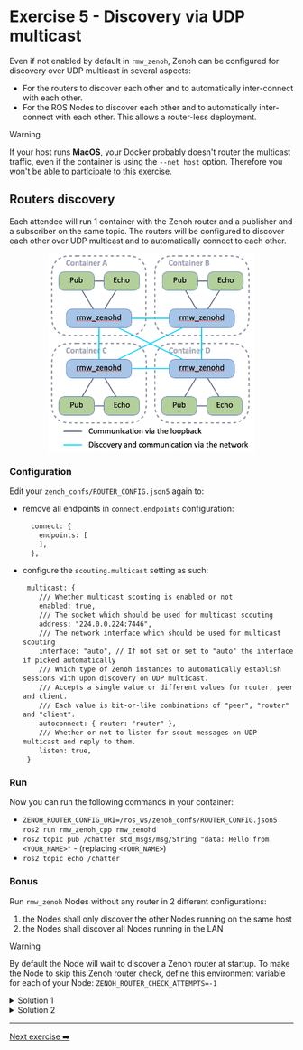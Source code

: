 # Exercise 5 - Discovery via UDP multicast

Even if not enabled by default in `rmw_zenoh`, Zenoh can be configured for discovery over UDP multicast in several aspects:
- For the routers to discover each other and to automatically inter-connect with each other.
- For the ROS Nodes to discover each other and to automatically inter-connect with each other. This allows a router-less deployment.

> [!WARNING]  
> If your host runs **MacOS**, your Docker probably doesn't router the multicast traffic, even if the container is using the `--net host` option. Therefore you won't be able to participate to this exercise.


## Routers discovery

Each attendee will run 1 container with the Zenoh router and a publisher and a subscriber on the same topic.
The routers will be configured to discover each other over UDP multicast and to automatically connect to each other.

<p align="center"><img src="pictures/multicast-discovery-routers.png"  height="350"/></p>

### Configuration

Edit your `zenoh_confs/ROUTER_CONFIG.json5` again to:
- remove all endpoints in `connect.endpoints` configuration:
  ```json5
    connect: {
      endpoints: [
      ],
    },
  ```
- configure the `scouting.multicast` setting as such:
  ```json5
   multicast: {
      /// Whether multicast scouting is enabled or not
      enabled: true,
      /// The socket which should be used for multicast scouting
      address: "224.0.0.224:7446",
      /// The network interface which should be used for multicast scouting
      interface: "auto", // If not set or set to "auto" the interface if picked automatically
      /// Which type of Zenoh instances to automatically establish sessions with upon discovery on UDP multicast.
      /// Accepts a single value or different values for router, peer and client.
      /// Each value is bit-or-like combinations of "peer", "router" and "client".
      autoconnect: { router: "router" },
      /// Whether or not to listen for scout messages on UDP multicast and reply to them.
      listen: true,
   }
  ```


### Run

Now you can run the following commands in your container:
- `ZENOH_ROUTER_CONFIG_URI=/ros_ws/zenoh_confs/ROUTER_CONFIG.json5 ros2 run rmw_zenoh_cpp rmw_zenohd`
- `ros2 topic pub /chatter std_msgs/msg/String "data: Hello from <YOUR_NAME>"` - (replacing `<YOUR_NAME>`)
- `ros2 topic echo /chatter`


### Bonus

Run `rmw_zenoh` Nodes without any router in 2 different configurations:
1. the Nodes shall only discover the other Nodes running on the same host
2. the Nodes shall discover all Nodes running in the LAN

> [!WARNING]  
> By default the Node will wait to discover a Zenoh router at startup. To make the Node to skip this Zenoh router check, define this environment variable for each of your Node:
> `ZENOH_ROUTER_CHECK_ATTEMPTS=-1`


<details>
<summary>Solution 1</summary>

<p align="center"><img src="pictures/multicast-discovery-nodes-localhost.png"  height="250"/></p>

- Copy the file `zenoh_confs/DEFAULT_RMW_ZENOH_SESSION_CONFIG.json5` as `zenoh_confs/SESSION_CONFIG.json5`
- Edit `zenoh_confs/SESSION_CONFIG.json5` and just set `scouting.multicast.enabled` to `true` as such:
  ```json5
   multicast: {
      /// Whether multicast scouting is enabled or not
      enabled: true,
      /// ...
   }
  ```
- Then run:
  - `ZENOH_SESSION_CONFIG_URI=/ros_ws/zenoh_confs/SESSION_CONFIG.json5 ros2 topic pub /chatter std_msgs/msg/String "data: Hello from <YOUR_NAME>"`
  - `ZENOH_SESSION_CONFIG_URI=/ros_ws/zenoh_confs/SESSION_CONFIG.json5 ros2 topic echo /chatter`

</details>

<details>
<summary>Solution 2</summary>

<p align="center"><img src="pictures/multicast-discovery-nodes-multihosts.png"  height="300"/></p>

With previous configuration the Nodes on different hosts didn't discover each other because they're configure to listen for incoming connections only on the localhost interface. To enable inter-hosts discovery and connection, we need to change this.

- Edit the same `zenoh_confs/SESSION_CONFIG.json5` and set the `listen.endpoints` configuration as such:
  ```json5
  listen: {
    endpoints: [
      "tcp/[::]:0"
    ],
  },
  ```
  Here `[::]` means any IPv6 or IPv4 interface, and `0` means the OS will choose an available port number.
- Then run:
  - `ZENOH_SESSION_CONFIG_URI=/ros_ws/zenoh_confs/SESSION_CONFIG.json5 ros2 topic pub /chatter std_msgs/msg/String "data: Hello from <YOUR_NAME>"`
  - `ZENOH_SESSION_CONFIG_URI=/ros_ws/zenoh_confs/SESSION_CONFIG.json5 ros2 topic echo /chatter`

</details>


---
[Next exercise ➡️](ex-6.md)